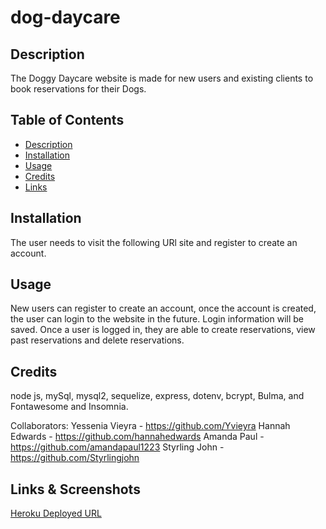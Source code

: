 # dog-daycare

## Description

The Doggy Daycare website is made for new users and existing clients to book reservations for their Dogs.

## Table of Contents

- [Description](#description)
- [Installation](#installation)
- [Usage](#usage)
- [Credits](#credits)
- [Links](#links)

## Installation

The user needs to visit the following URl site and register to create an account.

## Usage

New users can register to create an account, once the account is created, the user can login to the website in the future. Login information will be saved. Once a user is logged in, they are able to create reservations, view past reservations and delete reservations.

## Credits

node js, mySql, mysql2, sequelize, express, dotenv, bcrypt, Bulma, and Fontawesome and Insomnia.

Collaborators: Yessenia Vieyra - https://github.com/Yvieyra Hannah Edwards - https://github.com/hannahedwards 
Amanda Paul - https://github.com/amandapaul1223 Styrling John - https://github.com/Styrlingjohn

## Links & Screenshots

[Heroku Deployed URL](https://gentle-fjord-00735.herokuapp.com/)
